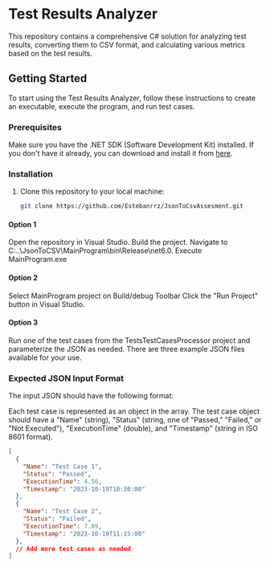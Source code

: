 # Test Results Analyzer

This repository contains a comprehensive C# solution for analyzing test results, converting them to CSV format, and calculating various metrics based on the test results.

## Getting Started

To start using the Test Results Analyzer, follow these instructions to create an executable, execute the program, and run test cases.

### Prerequisites

Make sure you have the .NET SDK (Software Development Kit) installed. If you don't have it already, you can download and install it from [here](https://dotnet.microsoft.com/download/dotnet).

### Installation

1. Clone this repository to your local machine:

   ```bash
   git clone https://github.com/Estebanrrz/JsonToCsvAssesment.git


#### Option 1

Open the repository in Visual Studio.
Build the project.
Navigate to C:\..\JsonToCSV\MainProgram\bin\Release\net6.0.
Execute MainProgram.exe

#### Option 2
Select MainProgram project on Build/debug Toolbar
Click the "Run Project" button in Visual Studio.

#### Option 3
Run one of the test cases from the TestsTestCasesProcessor project and parameterize the JSON as needed. There are three example JSON files available for your use.

### Expected JSON Input Format
The input JSON should have the following format:

Each test case is represented as an object in the array.
The test case object should have a "Name" (string), "Status" (string, one of "Passed," "Failed," or "Not Executed"), "ExecutionTime" (double), and "Timestamp" (string in ISO 8601 format).
 
```json
[
  {
    "Name": "Test Case 1",
    "Status": "Passed",
    "ExecutionTime": 4.56,
    "Timestamp": "2023-10-19T10:30:00"
  },
  {
    "Name": "Test Case 2",
    "Status": "Failed",
    "ExecutionTime": 7.89,
    "Timestamp": "2023-10-19T11:15:00"
  },
  // Add more test cases as needed
]



